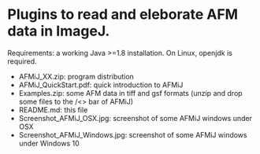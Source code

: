 # Plugins to read and eleborate AFM data in ImageJ.
Requirements: a working Java >=1.8 installation. On Linux, openjdk is required.

- AFMiJ_XX.zip: program distribution
- AFMiJ_QuickStart.pdf: quick introduction to AFMiJ
- Examples.zip: some AFM data in tiff and gsf formats (unzip and drop some files to the /<<Drag and Drop/>> bar of AFMiJ)
- README.md: this file
- Screenshot_AFMiJ_OSX.jpg: screenshot of some AFMiJ windows under OSX
- Screenshot_AFMiJ_Windows.jpg: screenshot of some AFMiJ windows under Windows 10

<!--
**AFMiJ/AFMiJ** is a ✨ _special_ ✨ repository because its `README.md` (this file) appears on your GitHub profile.


- 
-->

